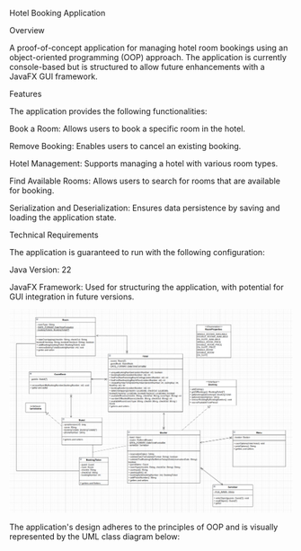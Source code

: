 Hotel Booking Application

Overview

A proof-of-concept application for managing hotel room bookings using an object-oriented programming (OOP) approach. The application is currently console-based but is structured to allow future enhancements with a JavaFX GUI framework.

Features

The application provides the following functionalities:

Book a Room: Allows users to book a specific room in the hotel.

Remove Booking: Enables users to cancel an existing booking.

Hotel Management: Supports managing a hotel with various room types.

Find Available Rooms: Allows users to search for rooms that are available for booking.

Serialization and Deserialization: Ensures data persistence by saving and loading the application state.

Technical Requirements

The application is guaranteed to run with the following configuration:

Java Version: 22

JavaFX Framework: Used for structuring the application, with potential for GUI integration in future versions.

![UML Class Diagram:](UML.PNG)

The application's design adheres to the principles of OOP and is visually represented by the UML class diagram below:
